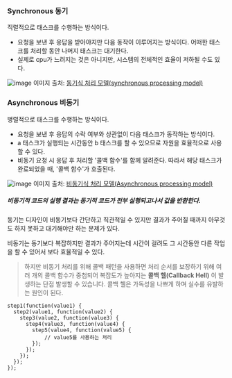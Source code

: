 ### Synchronous 동기
직렬적으로 태스크를 수행하는 방식이다.
- 요청을 보낸 후 응답을 받아야지만 다음 동작이 이루어지는 방식이다. 어떠한 태스크를 처리할 동안 나머지 태스크는 대기한다.
- 실제로 cpu가 느려지는 것은 아니지만, 시스템의 전체적인 효율이 저하될 수도 있다.

![image](https://user-images.githubusercontent.com/118147296/220805812-c7df7cee-d359-4728-be8a-c5b690f5dc8d.png)
이미지 출처: [동기식 처리 모델(synchronous processing model)](https://poiemaweb.com/es6-promise)

### Asynchronous 비동기
병렬적으로 태스크를 수행하는 방식이다.
- 요청을 보낸 후 응답의 수락 여부와 상관없이 다음 태스크가 동작하는 방식이다.
- a 태스크가 실행되는 시간동안 b 태스크를 할 수 있으므로 자원을 효율적으로 사용할 수 있다.
- 비동기 요청 시 응답 후 처리할 '콜백 함수'를 함께 알려준다. 따라서 해당 태스크가 완료되었을 때, '콜백 함수'가 호출된다.

![image](https://user-images.githubusercontent.com/118147296/220805950-fe3979e3-8389-48f1-97ef-6a8d340ab886.png)
이미지 출처: [비동기식 처리 모델(Asynchronous processing model)](https://poiemaweb.com/es6-promise)

##### 비동기적 코드의 실행 결과는 동기적 코드가 전부 실행되고나서 값을 반환한다.
동기는 디자인이 비동기보다 간단하고 직관적일 수 있지만 결과가 주어질 때까지 아무것도 하지 못하고 대기해야만 하는 문제가 있다.

비동기는 동기보다 복잡하지만 결과가 주어지는데 시간이 걸려도 그 시간동안 다른 작업을 할 수 있어서 보다 효율적일 수 있다.

> 하지만 비동기 처리를 위해 콜백 패턴을 사용하면 처리 순서를 보장하기 위해 여러 개의 콜백 함수가 중첩되어 복잡도가 높아지는 **콜백 헬(Callback Hell)** 이 발생하는 단점 발생할 수 있습니다. 콜백 헬은 가독성을 나쁘게 하며 실수를 유발하는 원인이 된다.

```
step1(function(value1) {
  step2(value1, function(value2) {
    step3(value2, function(value3) {
      step4(value3, function(value4) {
        step5(value4, function(value5) {
            // value5를 사용하는 처리
        });
      });
    });
  });
});
```
